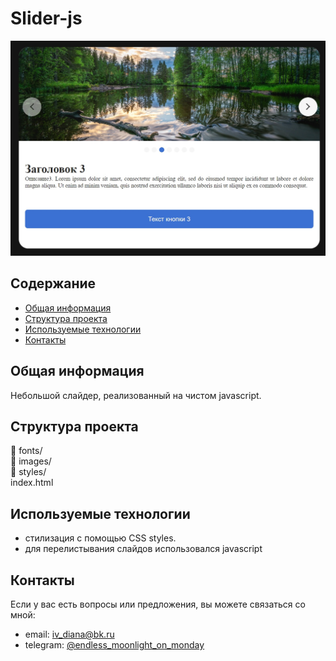 # Slider-js
![Slider photo](/c3_1.jpg)

## Содержание
- [Общая информация](#общая-информация)
- [Структура проекта](#структура-проекта)
- [Используемые технологии](#используемые-технологии)
- [Контакты](#контакты)

## Общая информация
Небольшой слайдер, реализованный на чистом javascript.

## Структура проекта
📁 fonts/  
📁 images/  
📁 styles/   
index.html   

## Используемые технологии
- стилизация с помощью CSS styles.
- для перелистывания слайдов использовался javascript

## Контакты
Если у вас есть вопросы или предложения, вы можете связаться со мной:

- email: [iv_diana@bk.ru](mailto:iv_diana@bk.ru)
- telegram: [@endless_moonlight_on_monday](https://t.me/endless_moonlight_on_monday)
